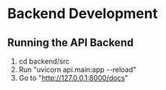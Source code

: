 # Backend Development

## Running the API Backend
1. cd backend/src
2. Run "uvicorn api.main:app --reload"
3. Go to "http://127.0.0.1:8000/docs"